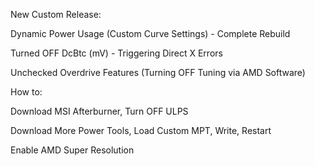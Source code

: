 New Custom Release:

Dynamic Power Usage (Custom Curve Settings) - Complete Rebuild


Turned OFF DcBtc (mV) - Triggering Direct X Errors


Unchecked Overdrive Features (Turning OFF Tuning via AMD Software)


How to:

Download MSI Afterburner, Turn OFF ULPS



Download More Power Tools, Load Custom MPT, Write, Restart

Enable AMD Super Resolution
